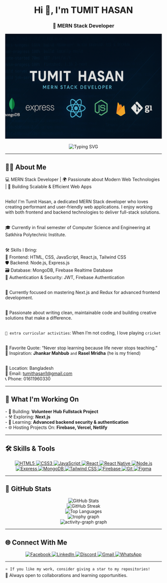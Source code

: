 <h1 align="center">Hi 👋, I'm TUMIT HASAN</h1>
<h3 align="center">🚀 MERN Stack Developer</h3>


<p align="center">
  <img src="assets/banner.png" alt="Tumit Hasan Banner" />
</p>

<p align="center">
  <img src="https://readme-typing-svg.herokuapp.com?font=Fira+Code&weight=500&size=22&pause=1000&color=0D98BA&center=true&vCenter=true&width=500&lines=React+Developer+💙;MERN+Stack+💻;Open+Source+Contributor+🌱;Passionate+About+Learning+📚;Always+Coding+%F0%9F%92%BB" alt="Typing SVG" />
</p>

---

## 🧑‍💼 About Me

<p align="left">
💻 MERN Stack Developer | 🌍 Passionate about Modern Web Technologies | 🚀 Building Scalable & Efficient Web Apps<br><br>

Hello! I'm Tumit Hasan, a dedicated MERN Stack developer who loves creating performant and user-friendly web applications. I enjoy working with both frontend and backend technologies to deliver full-stack solutions.<br><br>

🎓 Currently in final semester of Computer Science and Engineering at Satkhira Polytechnic Institute.<br><br>

🛠️ Skills I Bring:<br>
🌈 Frontend: HTML, CSS, JavaScript, React.js, Tailwind CSS<br>
🛡️ Backend: Node.js, Express.js<br>
🗃️ Database: MongoDB, Firebase Realtime Database<br>
🔐 Authentication & Security: JWT, Firebase Authentication<br><br>

🎯 Currently focused on mastering Next.js and Redux for advanced frontend development.<br><br>

🎨 Passionate about writing clean, maintainable code and building creative solutions that make a difference.<br><br>

```🏏 extra curricular activities```: When I’m not coding, I love playing ```cricket```<br><br>

🌟 Favorite Quote: “Never stop learning because life never stops teaching.”<br>
🌟 Inspiration: **Jhankar Mahbub** ```and``` **Rasel Mridha** (he is my friend) <br><br>

📍 Location: Bangladesh<br>
📧 Email: <a href="mailto:tumithasan1@gmail.com">tumithasan1@gmail.com</a><br>
📞 Phone: 01611960330
</p>

---

## 🚀 What I'm Working On

<p align="left">
- 🔭 Building: <b>Volunteer Hub Fullstack Project</b><br>
- ⚒️ Exploring: <b>Next.js</b><br>
- 🧪 Learning: <b>Advanced backend security & authentication</b><br>
- 🌐 Hosting Projects On: <b>Firebase, Vercel, Netlify</b>
</p>

---

## 🛠️ Skills & Tools

<p align="center"> 
  <a href="https://developer.mozilla.org/en-US/docs/Web/HTML" target="_blank" rel="noreferrer"> <img src="https://raw.githubusercontent.com/devicons/devicon/master/icons/html5/html5-original-wordmark.svg" alt="HTML5" width="40" height="40"/> </a>
  <a href="https://www.w3schools.com/css/" target="_blank" rel="noreferrer"> <img src="https://raw.githubusercontent.com/devicons/devicon/master/icons/css3/css3-original-wordmark.svg" alt="CSS3" width="40" height="40"/> </a>
  <a href="https://developer.mozilla.org/en-US/docs/Web/JavaScript" target="_blank" rel="noreferrer"> <img src="https://raw.githubusercontent.com/devicons/devicon/master/icons/javascript/javascript-original.svg" alt="JavaScript" width="40" height="40"/> </a>
  <a href="https://reactjs.org/" target="_blank" rel="noreferrer"> <img src="https://raw.githubusercontent.com/devicons/devicon/master/icons/react/react-original-wordmark.svg" alt="React" width="40" height="40"/> </a>
  <a href="https://reactnative.dev/" target="_blank" rel="noreferrer"> <img src="https://reactnative.dev/img/header_logo.svg" alt="React Native" width="40" height="40"/> </a>
  <a href="https://nodejs.org/" target="_blank" rel="noreferrer"> <img src="https://raw.githubusercontent.com/devicons/devicon/master/icons/nodejs/nodejs-original-wordmark.svg" alt="Node.js" width="40" height="40"/> </a>
  <a href="https://expressjs.com/" target="_blank" rel="noreferrer"> <img src="https://raw.githubusercontent.com/devicons/devicon/master/icons/express/express-original-wordmark.svg" alt="Express" width="40" height="40"/> </a> 
  <a href="https://www.mongodb.com/" target="_blank" rel="noreferrer"> <img src="https://raw.githubusercontent.com/devicons/devicon/master/icons/mongodb/mongodb-original-wordmark.svg" alt="MongoDB" width="40" height="40"/> </a> 
  <a href="https://tailwindcss.com/" target="_blank" rel="noreferrer"> <img src="https://www.vectorlogo.zone/logos/tailwindcss/tailwindcss-icon.svg" alt="Tailwind CSS" width="40" height="40"/> </a>
  <a href="https://firebase.google.com/" target="_blank" rel="noreferrer"> <img src="https://www.vectorlogo.zone/logos/firebase/firebase-icon.svg" alt="Firebase" width="40" height="40"/> </a>
  <a href="https://git-scm.com/" target="_blank" rel="noreferrer"> <img src="https://www.vectorlogo.zone/logos/git-scm/git-scm-icon.svg" alt="Git" width="40" height="40"/> </a> 
  <a href="https://www.figma.com/" target="_blank" rel="noreferrer"> <img src="https://www.vectorlogo.zone/logos/figma/figma-icon.svg" alt="Figma" width="40" height="40"/> </a>
</p>

---

## 🌟 GitHub Stats

<p align="center">
  <img src="https://github-readme-stats.vercel.app/api?username=tumit-h-r-75&show_icons=true&theme=radical" alt="GitHub Stats" />
  <br />
  <img src="https://github-readme-streak-stats.herokuapp.com?user=tumit-h-r-75&theme=radical" alt="GitHub Streak" />
  <br />
  <img src="https://github-readme-stats.vercel.app/api/top-langs/?username=tumit-h-r-75&layout=compact&theme=radical" alt="Top Languages" />
  <br/>
  <img src="https://github-profile-trophy.vercel.app?username=tumit-h-r-75&theme=dracula&column=-1&row=1&margin-w=8&margin-h=8&no-bg=false&no-frame=false&order=4" height="150" alt="trophy graph"  />
  <br/>
  <img src="https://github-readme-activity-graph.vercel.app/graph?username=tumit-h-r-75&radius=16&theme=react&area=true&order=5" height="300" alt="activity-graph graph"  />
</p>

---

## 🌐 Connect With Me

<p align="center">
  <a href="https://fb.com/tumit.hasan.rafi" target="_blank" rel="noopener noreferrer">
    <img src="https://img.shields.io/badge/Facebook-%231877F2.svg?style=for-the-badge&logo=facebook&logoColor=white" alt="Facebook" />
  </a>
  <a href="https://www.linkedin.com/in/tumit-hasan/" target="_blank" rel="noopener noreferrer">
    <img src="https://img.shields.io/badge/LinkedIn-%230077B5.svg?style=for-the-badge&logo=linkedin&logoColor=white" alt="LinkedIn" />
  </a>
  <a href="https://discord.gg/tumit_hasan" target="_blank" rel="noopener noreferrer">
    <img src="https://img.shields.io/badge/Discord-%237289DA.svg?style=for-the-badge&logo=discord&logoColor=white" alt="Discord" />
  </a>
  <a href="mailto:tumithasan1@gmail.com" target="_blank" rel="noopener noreferrer">
    <img src="https://img.shields.io/badge/Gmail-D14836?style=for-the-badge&logo=gmail&logoColor=white" alt="Gmail" />
  </a>
  <a href="https://wa.me/8801611960330" target="_blank" rel="noopener noreferrer">
    <img src="https://img.shields.io/badge/WhatsApp-25D366?style=for-the-badge&logo=whatsapp&logoColor=white" alt="WhatsApp" />
  </a>
</p>

---

```⭐️ If you like my work, consider giving a star to my repositories!```  
🤝 Always open to collaborations and learning opportunities.
